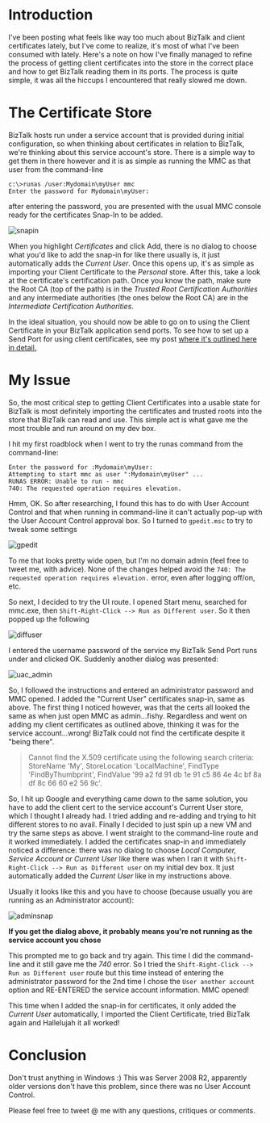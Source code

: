 <!-- {Title:"Importing Client Certificates and Trusted Roots into the Certificate store for use by BizTalk",PublishedOn:"2014-01-30 15:09",Intro:"How to get Certs into the correct places for BizTalk to use. Not as simple as I originally hoped."} -->

# Introduction #

I've been posting what feels like way too much about BizTalk and client certificates lately, but I've come to realize, it's most of what I've been consumed with lately. Here's a note on how I've finally managed to refine the process of getting client certificates into the store in the correct place and how to get BizTalk reading them in its ports. The process is quite simple, it was all the hiccups I encountered that really slowed me down.

# The Certificate Store #

BizTalk hosts run under a service account that is provided during initial configuration, so when thinking about certificates in relation to BizTalk, we're thinking about this service account's store. There is a simple way to get them in there however and it is as simple as running the MMC as that user from the command-line

    c:\>runas /user:Mydomain\myUser mmc    
    Enter the password for Mydomain\myUser:

after entering the password, you are presented with the usual MMC console ready for the certificates Snap-In to be added.

![snapin](/blog/img/snapin.jpg "certs snapin")
 
When you highlight *Certificates* and click Add, there is no dialog to choose what you'd like to add the snap-in for like there usually is, it just automatically adds the *Current User*. Once this opens up, it's as simple as importing your Client Certificate to the *Personal* store. After this, take a look at the certificate's certification path. Once you know the path, make sure the Root CA (top of the path) is in the *Trusted Root Certification Authorities* and any intermediate authorities (the ones below the Root CA) are in the *Intermediate Certification Authorities*.

In the ideal situation, you should now be able to go on to using the Client Certificate in your BizTalk application send ports. To see how to set up a Send Port for using client certificates, see my post [where it's outlined here in detail.](http://www.bensoniam.com/blog/BizTalk_SendPort_ClientCerts)

# My Issue #

So, the most critical step to getting Client Certificates into a usable state for BizTalk is most definitely importing the certificates and trusted roots into the store that BizTalk can read and use. This simple act is what gave me the most trouble and run around on my dev box. 

I hit my first roadblock when I went to try the runas command from the command-line:

    Enter the password for :Mydomain\myUser:
    Attempting to start mmc as user ":Mydomain\myUser" ...
    RUNAS ERROR: Unable to run - mmc
    740: The requested operation requires elevation.

Hmm, OK. So after researching, I found this has to do with User Account Control and that when running in command-line it can't actually pop-up with the User Account Control approval box. So I turned to `gpedit.msc` to try to tweak some settings

![gpedit](/blog/img/gpedit.jpg "gpedit User Account Control")

To me that looks pretty wide open, but I'm no domain admin (feel free to tweet me, with advice). None of the changes helped avoid the `740: The requested operation requires elevation.` error, even after logging off/on, etc.

So next, I decided to try the UI route. I opened Start menu, searched for mmc.exe, then `Shift-Right-Click --> Run as Different user`. So it then popped up the following

![diffuser](/blog/img/diffuser.jpg "Different User Dialog")

I entered the username password of the service my BizTalk Send Port runs under and clicked OK. Suddenly another dialog was presented:

![uac_admin](/blog/img/uac_admin.jpg "Different User Admin Dialog")

So, I followed the instructions and entered an administrator password and MMC opened. I added the "Current User" certificates snap-in, same as above. The first thing I noticed however, was that the certs all looked the same as when just open MMC as admin...fishy. Regardless and went on adding my client certificates as outlined above, thinking it was for the service account...wrong! BizTalk could not find the certificate despite it "being there".

>Cannot find the X.509 certificate using the following search criteria: StoreName 'My', StoreLocation 'LocalMachine', FindType 'FindByThumbprint', FindValue '99 a2 fd 91 db 1e 91 c5 86 4e 4c bf 8a df 8c 66 60 e2 56 9c'.

So, I hit up Google and everything came down to the same solution, you have to add the client cert to the service account's Current User store, which I thought I already had. I tried adding and re-adding and trying to hit different stores to no avail. Finally I decided to just spin up a new VM and try the same steps as above. I went straight to the command-line route and it worked immediately. I added the certificates snap-in and immediately noticed a difference: there was no dialog to choose *Local Computer, Service Account or Current User* like there was when I ran it with `Shift-Right-Click --> Run as Different user` on my initial dev box. It just automatically added the *Current User* like in my instructions above.

Usually it looks like this and you have to choose (because usually you are running as an Administrator account):

![adminsnap](/blog/img/adminsnap.jpg "certs snapin when admin")

**If you get the dialog above, it probably means you're not running as the service account you chose**

This prompted me to go back and try again. This time I did the command-line and it still gave me the *740* error. So I tried the `Shift-Right-Click --> Run as Different user` route but this time instead of entering the administrator password for the 2nd time I chose the `User another account` option and RE-ENTERED the service account information. MMC opened!

This time when I added the snap-in for certificates, it only added the *Current User* automatically, I imported the Client Certificate, tried BizTalk again and Hallelujah it all worked!

# Conclusion #

Don't trust anything in Windows :) This was Server 2008 R2, apparently older versions don't have this problem, since there was no User Account Control.

Please feel free to tweet @ me with any questions, critiques or comments.